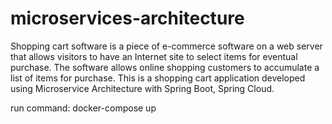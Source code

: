# microservices-architecture

Shopping cart software is a piece of e-commerce software on a web server that allows visitors to have an Internet site to select items for eventual purchase. The software allows online shopping customers to accumulate a list of items for purchase.
This is a shopping cart application developed using Microservice Architecture with Spring Boot, Spring Cloud.

run command: docker-compose up

